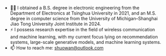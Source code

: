 - 👨‍🎓 I obtained a B.S. degree in electronic engineering from the Department of Electronics at Tsinghua University in 2021, and an M.S. degree in computer science from the University of Michigan–Shanghai Jiao Tong University Joint Institute in 2024.
- ⚡ I possess research expertise in the field of wireless communication and machine learning, with my current focus lying on recommendation systems, large-scale generative models, and machine learning systems.
- 📫 How to reach me: shuowan@outlook.com
